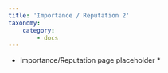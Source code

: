 ```yaml
---
title: 'Importance / Reputation 2'
taxonomy:
    category:
        - docs
---
```


* Importance/Reputation page placeholder *

